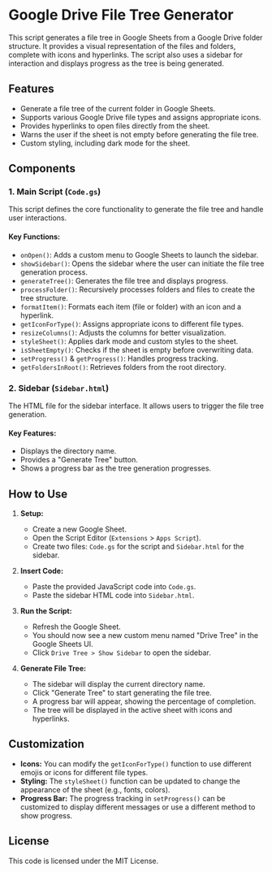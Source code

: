
# Google Drive File Tree Generator

This script generates a file tree in Google Sheets from a Google Drive folder structure. It provides a visual representation of the files and folders, complete with icons and hyperlinks. The script also uses a sidebar for interaction and displays progress as the tree is being generated.

## Features

- Generate a file tree of the current folder in Google Sheets.
- Supports various Google Drive file types and assigns appropriate icons.
- Provides hyperlinks to open files directly from the sheet.
- Warns the user if the sheet is not empty before generating the file tree.
- Custom styling, including dark mode for the sheet.

## Components

### 1. **Main Script (`Code.gs`)**

This script defines the core functionality to generate the file tree and handle user interactions.

#### Key Functions:
- `onOpen()`: Adds a custom menu to Google Sheets to launch the sidebar.
- `showSidebar()`: Opens the sidebar where the user can initiate the file tree generation process.
- `generateTree()`: Generates the file tree and displays progress.
- `processFolder()`: Recursively processes folders and files to create the tree structure.
- `formatItem()`: Formats each item (file or folder) with an icon and a hyperlink.
- `getIconForType()`: Assigns appropriate icons to different file types.
- `resizeColumns()`: Adjusts the columns for better visualization.
- `styleSheet()`: Applies dark mode and custom styles to the sheet.
- `isSheetEmpty()`: Checks if the sheet is empty before overwriting data.
- `setProgress()` & `getProgress()`: Handles progress tracking.
- `getFoldersInRoot()`: Retrieves folders from the root directory.

### 2. **Sidebar (`Sidebar.html`)**

The HTML file for the sidebar interface. It allows users to trigger the file tree generation.

#### Key Features:
- Displays the directory name.
- Provides a "Generate Tree" button.
- Shows a progress bar as the tree generation progresses.

## How to Use

1. **Setup:**
   - Create a new Google Sheet.
   - Open the Script Editor (`Extensions` > `Apps Script`).
   - Create two files: `Code.gs` for the script and `Sidebar.html` for the sidebar.

2. **Insert Code:**
   - Paste the provided JavaScript code into `Code.gs`.
   - Paste the sidebar HTML code into `Sidebar.html`.

3. **Run the Script:**
   - Refresh the Google Sheet.
   - You should now see a new custom menu named "Drive Tree" in the Google Sheets UI.
   - Click `Drive Tree > Show Sidebar` to open the sidebar.

4. **Generate File Tree:**
   - The sidebar will display the current directory name.
   - Click "Generate Tree" to start generating the file tree.
   - A progress bar will appear, showing the percentage of completion.
   - The tree will be displayed in the active sheet with icons and hyperlinks.

## Customization

- **Icons:** You can modify the `getIconForType()` function to use different emojis or icons for different file types.
- **Styling:** The `styleSheet()` function can be updated to change the appearance of the sheet (e.g., fonts, colors).
- **Progress Bar:** The progress tracking in `setProgress()` can be customized to display different messages or use a different method to show progress.

## License

This code is licensed under the MIT License.

